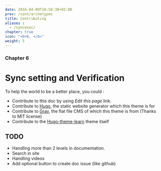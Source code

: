 ```yaml
---
date: 2016-04-09T16:58:30+02:00
prev: /cont/archetypes
title: Contributing
aliases :
  - /syncexec/
chapter: true
icon: "<b>6. </b>"
weight: 5
---
```


### Chapter 6

# Sync setting and Verification

To help the world to be a better place, you could :

- Contribute to this doc by using *Edit this page* link.
- Contribute to [Hugo](https://gohugo.io/), the static website generator which this theme is for
- Contribute to [Grav](https://getgrav.org/), the flat file CMS of which this theme is from (Thanks to MIT license)
- Contribute to the [Hugo-theme-learn](https://github.com/matcornic/hugo-theme-learn) theme itself

## TODO

- Handling more than 2 levels in documentation.
- Search in site
- Handling videos
- Add optional button to create doc issue (like github)
